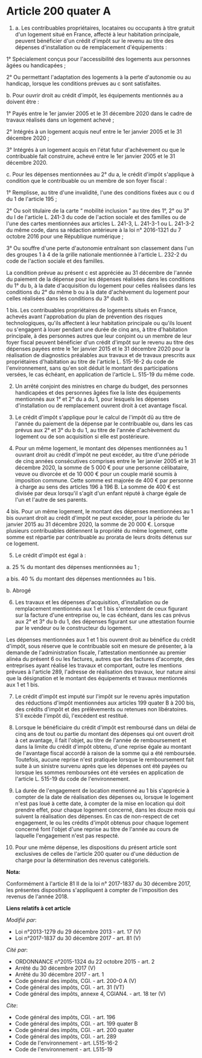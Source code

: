 # Article 200 quater A

1. a. Les contribuables propriétaires, locataires ou occupants à titre gratuit d'un logement situé en France, affecté à leur
habitation principale, peuvent bénéficier d'un crédit d'impôt sur le revenu au titre des dépenses d'installation ou de
remplacement d'équipements :

1° Spécialement conçus pour l'accessibilité des logements aux personnes âgées ou handicapées ;

2° Ou permettant l'adaptation des logements à la perte d'autonomie ou au handicap, lorsque les conditions prévues au c sont
satisfaites.

b. Pour ouvrir droit au crédit d'impôt, les équipements mentionnés au a doivent être :

1° Payés entre le 1er janvier 2005 et le 31 décembre 2020 dans le cadre de travaux réalisés dans un logement achevé ;

2° Intégrés à un logement acquis neuf entre le 1er janvier 2005 et le 31 décembre 2020 ;

3° Intégrés à un logement acquis en l'état futur d'achèvement ou que le contribuable fait construire, achevé entre le 1er
janvier 2005 et le 31 décembre 2020.

c. Pour les dépenses mentionnées au 2° du a, le crédit d'impôt s'applique à condition que le contribuable ou un membre de son
foyer fiscal :

1° Remplisse, au titre d'une invalidité, l'une des conditions fixées aux c ou d du 1 de l'article 195 ;

2° Ou soit titulaire de la carte “ mobilité inclusion ” au titre des 1°, 2° ou 3° du I de l'article L. 241-3 du code de
l'action sociale et des familles ou de l'une des cartes mentionnées aux articles L. 241-3, L. 241-3-1 ou L. 241-3-2 du même
code, dans sa rédaction antérieure à la loi n° 2016-1321 du 7 octobre 2016 pour une République numérique ;

3° Ou souffre d'une perte d'autonomie entraînant son classement dans l'un des groupes 1 à 4 de la grille nationale mentionnée
à l'article L. 232-2 du code de l'action sociale et des familles.

La condition prévue au présent c est appréciée au 31 décembre de l'année du paiement de la dépense pour les dépenses
réalisées dans les conditions du 1° du b, à la date d'acquisition du logement pour celles réalisées dans les conditions du 2°
du même b ou à la date d'achèvement du logement pour celles réalisées dans les conditions du 3° dudit b.

1 bis. Les contribuables propriétaires de logements situés en France, achevés avant l'approbation du plan de prévention des
risques technologiques, qu'ils affectent à leur habitation principale ou qu'ils louent ou s'engagent à louer pendant une
durée de cinq ans, à titre d'habitation principale, à des personnes autres que leur conjoint ou un membre de leur foyer
fiscal peuvent bénéficier d'un crédit d'impôt sur le revenu au titre des dépenses payées entre le 1er janvier 2015 et le 31
décembre 2020 pour la réalisation de diagnostics préalables aux travaux et de travaux prescrits aux propriétaires
d'habitation au titre de l'article L. 515-16-2 du code de l'environnement, sans qu'en soit déduit le montant des
participations versées, le cas échéant, en application de l'article L. 515-19 du même code.

2. Un arrêté conjoint des ministres en charge du budget, des personnes handicapées et des personnes âgées fixe la liste des
équipements mentionnés aux 1° et 2° du a du 1, pour lesquels les dépenses d'installation ou de remplacement ouvrent droit à
cet avantage fiscal.

3. Le crédit d'impôt s'applique pour le calcul de l'impôt dû au titre de l'année du paiement de la dépense par le
contribuable ou, dans les cas prévus aux 2° et 3° du b du 1, au titre de l'année d'achèvement du logement ou de son
acquisition si elle est postérieure.

4. Pour un même logement, le montant des dépenses mentionnées au 1 ouvrant droit au crédit d'impôt ne peut excéder, au titre
d'une période de cinq années consécutives comprises entre le 1er janvier 2005 et le 31 décembre 2020, la somme de 5 000 €
pour une personne célibataire, veuve ou divorcée et de 10 000 € pour un couple marié soumis à imposition commune. Cette somme
est majorée de 400 € par personne à charge au sens des articles 196 à 196 B. La somme de 400 € est divisée par deux lorsqu'il
s'agit d'un enfant réputé à charge égale de l'un et l'autre de ses parents.

4 bis. Pour un même logement, le montant des dépenses mentionnées au 1 bis ouvrant droit au crédit d'impôt ne peut excéder,
pour la période du 1er janvier 2015 au 31 décembre 2020, la somme de 20 000 €. Lorsque plusieurs contribuables détiennent la
propriété du même logement, cette somme est répartie par contribuable au prorata de leurs droits détenus sur ce logement.

5. Le crédit d'impôt est égal à :

a. 25 % du montant des dépenses mentionnées au 1 ;

a bis. 40 % du montant des dépenses mentionnées au 1 bis.

b. Abrogé

6. Les travaux et les dépenses d'acquisition, d'installation ou de remplacement mentionnés aux 1 et 1 bis s'entendent de ceux
figurant sur la facture d'une entreprise ou, le cas échéant, dans les cas prévus aux 2° et 3° du b du 1, des dépenses
figurant sur une attestation fournie par le vendeur ou le constructeur du logement.

Les dépenses mentionnées aux 1 et 1 bis ouvrent droit au bénéfice du crédit d'impôt, sous réserve que le contribuable soit en
mesure de présenter, à la demande de l'administration fiscale, l'attestation mentionnée au premier alinéa du présent 6 ou les
factures, autres que des factures d'acompte, des entreprises ayant réalisé les travaux et comportant, outre les mentions
prévues à l'article 289, l'adresse de réalisation des travaux, leur nature ainsi que la désignation et le montant des
équipements et travaux mentionnés aux 1 et 1 bis.

7. Le crédit d'impôt est imputé sur l'impôt sur le revenu après imputation des réductions d'impôt mentionnées aux articles
199 quater B à 200 bis, des crédits d'impôt et des prélèvements ou retenues non libératoires. S'il excède l'impôt dû,
l'excédent est restitué.

8. Lorsque le bénéficiaire du crédit d'impôt est remboursé dans un délai de cinq ans de tout ou partie du montant des
dépenses qui ont ouvert droit à cet avantage, il fait l'objet, au titre de l'année de remboursement et dans la limite du
crédit d'impôt obtenu, d'une reprise égale au montant de l'avantage fiscal accordé à raison de la somme qui a été remboursée.
Toutefois, aucune reprise n'est pratiquée lorsque le remboursement fait suite à un sinistre survenu après que les dépenses
ont été payées ou lorsque les sommes remboursées ont été versées en application de l'article L. 515-19 du code de
l'environnement.

9. La durée de l'engagement de location mentionné au 1 bis s'apprécie à compter de la date de réalisation des dépenses ou,
lorsque le logement n'est pas loué à cette date, à compter de la mise en location qui doit prendre effet, pour chaque
logement concerné, dans les douze mois qui suivent la réalisation des dépenses. En cas de non-respect de cet engagement, le
ou les crédits d'impôt obtenus pour chaque logement concerné font l'objet d'une reprise au titre de l'année au cours de
laquelle l'engagement n'est pas respecté.

10. Pour une même dépense, les dispositions du présent article sont exclusives de celles de l'article 200 quater ou d'une
déduction de charge pour la détermination des revenus catégoriels.

**Nota:**

Conformément à l'article 81 II de la loi n° 2017-1837 du 30 décembre 2017, les présentes dispositions s'appliquent à compter
de l'imposition des revenus de l'année 2018.

**Liens relatifs à cet article**

_Modifié par_:

  - Loi n°2013-1279 du 29 décembre 2013 - art. 17 (V)
  - Loi n°2017-1837 du 30 décembre 2017 - art. 81 (V)

_Cité par_:

  - ORDONNANCE n°2015-1324 du 22 octobre 2015 - art. 2
  - Arrêté du 30 décembre 2017 (V)
  - Arrêté du 30 décembre 2017 - art. 1
  - Code général des impôts, CGI. - art. 200-0 A (V)
  - Code général des impôts, CGI. - art. 31 (VT)
  - Code général des impôts, annexe 4, CGIAN4. - art. 18 ter (V)

_Cite_:

  - Code général des impôts, CGI. - art. 196
  - Code général des impôts, CGI. - art. 199 quater B
  - Code général des impôts, CGI. - art. 200 quater
  - Code général des impôts, CGI. - art. 289
  - Code de l'environnement - art. L515-16-2
  - Code de l'environnement - art. L515-19
